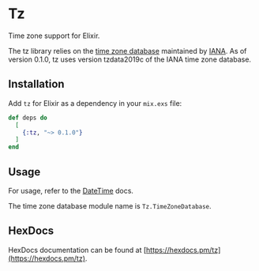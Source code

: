 # Tz

Time zone support for Elixir.

The tz library relies on the [time zone database](https://data.iana.org/time-zones/tzdb/) maintained by [IANA](https://www.iana.org).
As of version 0.1.0, tz uses version tzdata2019c of the IANA time zone database.

## Installation

Add `tz` for Elixir as a dependency in your `mix.exs` file:

```elixir
def deps do
  [
    {:tz, "~> 0.1.0"}
  ]
end
```

## Usage

For usage, refer to the [DateTime](https://hexdocs.pm/elixir/DateTime.html#module-time-zone-database) docs.

The time zone database module name is `Tz.TimeZoneDatabase`.

## HexDocs

HexDocs documentation can be found at [https://hexdocs.pm/tz](https://hexdocs.pm/tz).

